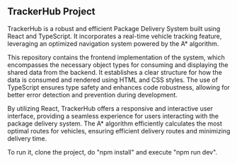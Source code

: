 TrackerHub Project
-----------------------

TrackerHub is a robust and efficient Package Delivery System built using React and TypeScript. It incorporates a real-time vehicle tracking feature, leveraging an optimized navigation system powered by the A* algorithm.

This repository contains the frontend implementation of the system, which encompasses the necessary object types for consuming and displaying the shared data from the backend. It establishes a clear structure for how the data is consumed and rendered using HTML and CSS styles. The use of TypeScript ensures type safety and enhances code robustness, allowing for better error detection and prevention during development.

By utilizing React, TrackerHub offers a responsive and interactive user interface, providing a seamless experience for users interacting with the package delivery system. The A* algorithm efficiently calculates the most optimal routes for vehicles, ensuring efficient delivery routes and minimizing delivery time.

To run it, clone the project, do "npm install" and execute "npm run dev".
